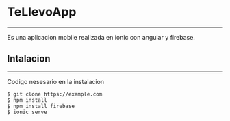 # TeLlevoApp
***
Es una aplicacion mobile realizada en ionic con angular y firebase.

## Intalacion
***
Codigo nesesario en la instalacion 
```
$ git clone https://example.com
$ npm install
$ npm install firebase
$ ionic serve
